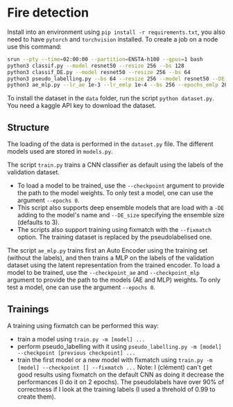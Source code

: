 # Fire detection

Install into an environment using `pip install -r requirements.txt`, you also need to have `pytorch` and `torchvision` installed.
To create a job on a node use this command:

```bash
srun --pty --time=02:00:00 --partition=ENSTA-h100 --gpus=1 bash
python3 classif.py --model resnet50 --resize 256 --bs 128
python3 classif_DE.py --model resnet50 --resize 256 --bs 64
python3 pseudo_labelling.py --bs 64 --resize 256 --model resnet50 --DE_size 3 --checkpoint ./training/de-98.pt
python3 ae_mlp.py --lr_ae 1e-3 --lr_emlp 1e-4 --bs 256 --epochs_emlp 20
```

To install the dataset in the `data` folder, run the script `python dataset.py`. You need a kaggle API key to download the dataset.

## Structure

The loading of the data is performed in the `dataset.py` file.
The different models used are stored in `models.py`. 

The script `train.py` trains a CNN classifier as default using the labels of the validation dataset.
- To load a model to be trained, use the `--checkpoint` argument to provide the path to the model weights. To only test a model, one can use the argument `--epochs 0`.
- This script also supports deep ensemble models that are load with a `-DE` adding to the model's name and `--DE_size` specifying the ensemble size (defaults to 3).
- The scripts also support training using fixmatch with the `--fixmatch` option. The training dataset is replaced by the pseudolabelised one.

The script `ae_mlp.py` trains first an Auto Encoder using the training set (without the labels), and then trains a MLP on the labels of the validation dataset using the latent representation from the trained encoder. To load a model to be trained, use the `--checkpoint_ae` and `--checkpoint_mlp` argument to provide the path to the models (AE and MLP) weights. To only test a model, one can use the argument `--epochs 0`.

## Trainings

A training using fixmatch can be performed this way:
- train a model using `train.py -m [model] ...`
- perform pseudo_labelling with it using `pseudo_labelling.py -m [model] --checkpoint [previous checkpoint] ...`
- train the first model or a new model with fixmatch using `train.py -m [model] --checkpoint [] --fixmatch ...`
Note: I (clément) can't get good results using fixmatch on the default CNN as doing it decrease the performances (I do it on 2 epochs). The pseudolabels have over 90% of correctness if I look at the training labels (I used a threhold of 0.99 to create them).